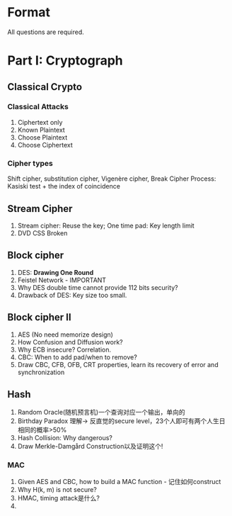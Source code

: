 # Format
All questions are required. 
# Part I: Cryptograph
## Classical Crypto
### Classical Attacks
1. Ciphertext only
2. Known Plaintext
3. Choose Plaintext
4. Choose Ciphertext
### Cipher types
Shift cipher, substitution cipher, Vigenère cipher, 
Break Cipher Process: Kasiski test + the index of coincidence
## Stream Cipher
1. Stream cipher: Reuse the key; One time pad: Key length limit
2. DVD CSS Broken
## Block cipher
1. DES: **Drawing One Round**
2. Feistel Network - IMPORTANT
3. Why DES double time cannot provide 112 bits security? 
4. Drawback of DES: Key size too small. 
## Block cipher II
1. AES (No need memorize design)
2. How Confusion and Diffusion work? 
3. Why ECB insecure? Correlation. 
4. CBC: When to add pad/when to remove? 
5. Draw CBC, CFB, OFB, CRT properties, learn its recovery of error and synchronization
## Hash
1. Random Oracle(随机预言机)一个查询对应一个输出，单向的
2. Birthday Paradox 理解-> 反直觉的secure level，23个人即可有两个人生日相同的概率>50%
3. Hash Collision: Why dangerous? 
4. Draw Merkle-Damgård Construction以及证明这个! 
### MAC
1. Given AES and CBC, how to build a MAC function - 记住如何construct
2. Why H(k, m) is not secure? 
3. HMAC, timing attack是什么? 
4. 
#

